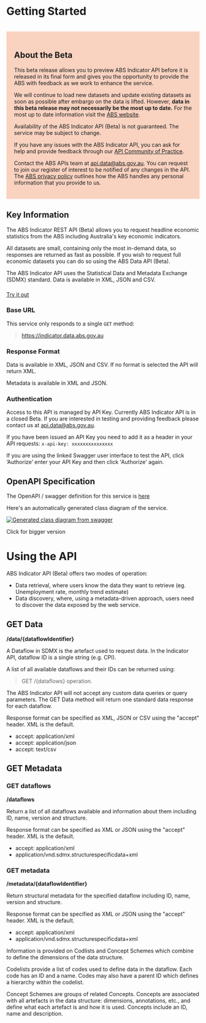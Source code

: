 # Getting Started

<div>
  </br>
<div>
<div style="background-color: #fad2c0; padding-top: 20px; padding-right: 20px; padding-bottom: 20px; padding-left: 20px">
  
  <h2>About the Beta</h2>
  
  <p>This beta release allows you to preview ABS Indicator API before it is released in its final form and gives you the opportunity to provide the ABS with feedback as we work to enhance the service.</p>
  
  <p>We will continue to load new datasets and update existing datasets as soon as possible after embargo on the data is lifted. However, <b>data in this beta release may not necessarily be the most up to date.</b> For the most up to date information visit the <a href="https://www.abs.gov.au/">ABS website</a>.</p>
  
  <p>Availability of the ABS Indicator API (Beta) is not guaranteed. The service may be subject to change.</p>
  
  <p>If you have any issues with the ABS Indicator API, you can ask for help and provide feedback through our <a href="https://community.digital.gov.au/c/api/Discuss-get-help-or-provide-feedback-for-APIs-from-the-Australian-Bureau-of-Statistics/133">API Community of Practice</a>.</p>
  
  <p>Contact the ABS APIs team at <a href="mailto:api.data@abs.gov.au">api.data@abs.gov.au</a>. You can request to join our register of interest to be notified of any changes in the API. The <a href="https://www.abs.gov.au/websitedbs/D3310114.nsf/Home/Privacy?opendocument#from-banner=GB" target="_blank">ABS privacy policy</a> outlines how the ABS handles any personal information that you provide to us.</p>
  </div>

## Key Information

The ABS Indicator REST API (Beta) allows you to request headline economic statistics from the ABS including Australia's key economic indicators. 

All datasets are small, containing only the most in-demand data, so responses are returned as fast as possible.  If you wish to request full economic datasets you can do so using the ABS Data API (Beta).  

The ABS Indicator API uses the Statistical Data and Metadata Exchange (SDMX) standard.  Data is available in XML, JSON and CSV.

<div style="margin-top: 22px;>
  <p class="intro__button">
    <a class="au-btn au-btn--secondary" href="https://api.gov.au/swagger-ui/index.html?url=https://api.gov.au/github?path%3dabs~indicator.openapi.yaml" target="_blank">Try it out</a>
  </p>
</div>

### Base URL

This service only responds to a single `GET` method:

> https://indicator.data.abs.gov.au

### Response Format

Data is available in XML, JSON and CSV.  If no format is selected the API will return XML.

Metadata is available in XML and JSON.

### Authentication

Access to this API is managed by API Key.  Currently ABS Indicator API is in a closed Beta. If you are interested in testing and providing feedback please contact us at [api.data@abs.gov.au](mailto:api.data@abs.gov.au). 

If you have been issued an API Key you need to add it as a header in your API requests: 
`x-api-key: xxxxxxxxxxxxxxx`

If you are using the linked Swagger user interface to test the API, click ‘Authorize’ enter your API Key and then click 'Authorize' again. 


## OpenAPI Specification

The OpenAPI / swagger definition for this service is [here](https://api.gov.au/swagger-ui/index.html?url=https://api.gov.au/github?path%3dabs~indicator.openapi.yaml)

Here's an automatically generated class diagram of the service.

[![Generated class diagram from swagger](https://api.gov.au/graph/swagger.svg?url=https://api.gov.au/github?path%3dabs~indicator.openapi.yaml)](https://api.gov.au/graph/swagger.svg?url=https://api.gov.au/github?path%3dabs~indicator.openapi.yaml)

Click for bigger version


# Using the API

ABS Indicator API (Beta) offers two modes of operation:
-	Data retrieval, where users know the data they want to retrieve (eg. Unemployment rate, monthly trend estimate)
-	Data discovery, where, using a metadata-driven approach, users need to discover the data exposed by the web service.

## GET Data

**/data/{dataflowIdentifier}**

A Dataflow in SDMX is the artefact used to request data.  In the Indicator API, dataflow ID is a single string (e.g. CPI). 

A list of all available dataflows and their IDs can be returned using:
> GET /{dataflows} operation.

The ABS Indicator API will not accept any custom data queries or query parameters.  The GET Data method will return one standard data response for each dataflow.

Response format can be specified as XML, JSON or CSV using the "accept" header.  XML is the default.
- accept: application/xml
- accept: application/json
- accept: text/csv

## GET Metadata

### GET dataflows

**/dataflows**

Return a list of all dataflows available and information about them including ID, name, version and structure. 

Response format can be specified as XML or JSON using the "accept" header.  XML is the default.
-	accept: application/xml
- application/vnd.sdmx.structurespecificdata+xml

### GET metadata

**/metadata/{dataflowIdentifier}**

Return structural metadata for the specified dataflow including ID, name, version and structure. 

Response format can be specified as XML or JSON using the "accept" header.  XML is the default.
-	accept: application/xml
- application/vnd.sdmx.structurespecificdata+xml

Information is provided on Codlists and Concept Schemes which combine to define the dimensions of the data structure.

Codelists provide a list of codes used to define data in the dataflow.  Each code has an ID and a name.  Codes may also have a parent ID which defines a hierarchy within the codelist.

Concept Schemes are groups of related Concepts.  Concepts are associated with all artefacts in the data structure: dimensions, annotations, etc., and define what each artefact is and how it is used.  Concepts include an ID, name and description.

